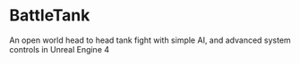 # BattleTank
An open world head to head tank fight with simple AI, and advanced system controls in Unreal Engine 4
